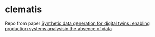 # clematis
 
Repo from paper [Synthetic data generation for digital twins: enabling production systems analysisin the absence of data](https://www.tandfonline.com/doi/epdf/10.1080/0951192X.2024.2322981?needAccess=true)
